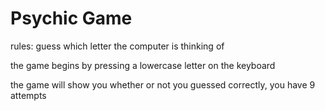 # Psychic Game

rules:
guess which letter the computer is thinking of

the game begins by pressing a lowercase letter on the keyboard

the game will show you whether or not you guessed correctly, you have 9 attempts
